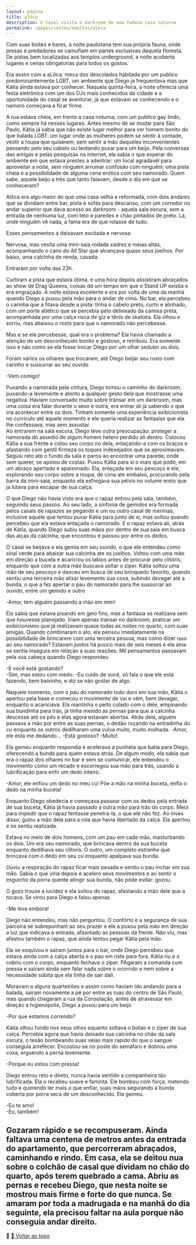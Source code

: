 ```yaml
---
layout: pagina
title: alôca
description: O Casal visita o darkroom de uma famosa casa noturna
permalink: /pages/contos/adultos/aloca
---
```



Com suas boites e bares, a noite paulistana tem sua própria fauna, onde presas e predadores se camuflam em partes exclusivas daquela floresta. De pistas bem localizadas aos templos underground, a noite acoberta lugares e cenas obrigatorias para todos os gostos.

Era assim com a aLôca, meca dos descolados  habitada por um publico predominantemente LGBT, um ambiente que Diego ja frequentava mas que Kátia ainda estava por conhecer. Naquela quinta-feira, a noite oferecia uma festa eletrônica com um dos DJs mais conhecidos da cidade e a oportunidade do casal se aventurar, já que estavam se conhecendo e o namoro começava a ficar firme.

A rua estava cheia, em frente a casa noturna, com um publico gay lindo, como sempre há nesses lugares. Antes mesmo de se mudar para São Paulo, Kátia já sabia que não existe lugar melhor para ver homem bonito do que balada LGBT: um lugar onde as mulheres podem se sentir à vontade, vestir a roupa que quiserem, sem sentir a mão daqueles inconvenientes passando pelo seu cabelo ou tentando puxar para um beijo. Pela conversas das amigas e pelas pesquisas na internet, ela sabia o que esperar do ambiente em que estava prestes a adentrar: um local agradavél para aproveitar a noite, sem ninguém arrumar confusão com ninguém; uma pista cheia e a possibilidade de alguma cena erótica com seu namorado. Quem sabe, aquele beijo a três que tanto falavam, desde o dia em que se conheceram?

Alôca era algo maior do que uma casa velha e reformada, com dois andares que se dividiam entre bar, pista e sofás para descanso, com um corredor no andar superior que dava acesso ao darkroom -  aquela sala escura, sem a entrada de nenhuma luz, com teto e paredes e chão pintados de preto. Lá,  onde ninguém vê nada, a fama era de que rolasse de tudo.

Esses pensamentos a deixavam excitada e nervosa.

Nervosa, mas vesita uma mini-saia rodada xadrez e meias altas, acompanhando o cano do All Star que alcançava quase seus joelhos. Por baixo, uma calcinha de renda, cavada.

Entraram por volta das 23h.


Curtiram a pista que estava ótima, e uma hora depois assistiram abraçados ao show de Drag Queens, coisas de um tempo em que o Stand UP existia e era engraçado. A noite estava excelente e era por volta de uma da manhã quando Diego a puxou pela mão para o andar de cima. No bar, ela percebeu o   carinha que a fitava desde a pista: tinha o cabelo preto, curto e alinhado, com um porte atlético que se percebia pelo delineado da camisa preta, acompanhada por uma calça risca de giz e tênis de skatista. Ela olhou e sorriu, mas abaixou o rosto para que o namorado não percebesse.

Mas e se ele percebesse, qual era o problema? Ela havia chamado a atenção de um desconhecido bonito e gostoso, e retribuiu. Era somente isso e não como se ela fosse trocar Diego por um olhar sedutor ou dois.

Foram vários os olhares que trocaram, até Diego beijar seu rosto com carinho e sussurrar ao seu ouvido

-Vem comigo!

Puxando a namorada pela cintura, Diego tomou o caminho do darkroom, puxando-a levemente e atento a qualquer gesto dela que mostrasse uma negativa. Haviam conversado muito sobre transar em um darkroom, mas uma coisa era falar durante o sexo e outra, era entrar ali já sabendo o que iria acontecer entre os dois. Tinham somente uma experiência exibicionista no currículo até aquele momento e ele queria realizar as fantasias que ela lhe confessava, mas sem assustar.  
Ao entrarem na sala escura, Diego teve outra preocupação: proteger a namorada do assedio de algum homem hetero perdido ali dentro. Colocou Kátia a sua frente e colou seu corpo no dela, enlaçando-a com os braços e afastando com gentil firmeza os toques indesejados que se aproximavam. Seguiu reto ate o fundo da sala e parou ao encontrar uma parede, onde sem querer, se apoiou de costas. Puxou Kátia para si o mais que pode, em um abraço apertado e apaixonado. Ela, enlaçada em seu pescoço e ele, explorando seu corpo sobre a roupa, de cima ate embaixo, procurando pela barra da mini-saia, enquanto ela esfregava sua pélvis no volume ereto que ja lutava para escapar de sua calça.


O que Diego não havia visto era que o  rapaz entrou pela sala, também, seguindo seus passos. Ao seu lado, a sinfonia de gemidos era formada pelos casais de rapazes se pegando e um ou outro casal de meninas, inclusive aquele que tentou puxar Kátia para junto de si, mas soltou quando  percebeu que  ela estava enlaçada o namorado. E o rapaz estava ali, atrás de Kátia, quando Diego subiu suas mãos por dentro de sua saia em busca das alças da calcinha, que encontrou e passou por entre os dedos.  

O casal se beijava e ela gemia em seu ouvido, o que ele entendeu como sinal verde para abaixar sua calcinha ate os joelhos. Voltou com uma mão em direção a buceta e acariciou os labios antes de procurar pelo clitóris, enquanto que com a outra mão buscava soltar o zíper. Kátia soltou uma mão de seu pescoço e desceu em busca de seu brinquedo favorito, quando sentiu uma terceira mão alisar levemente sua coxa, subindo devagar até a bunda, o que a fez apertar o pau do namorado para lhe sussurrar ao ouvido, entre um gemido e outro

-Amor, tem alguém passando a mão em mim!  

Ela sabia que estava pisando em gelo fino, mas a fantasia se realizava sem que houvesse planejado. Iriam apenas transar no darkroom, praticar um exibicionismo que já realizavam quase todas as noites no quarto, com suas amigas. Quando combinaram o ato, ela pensou imediatamente na possibilidade de brincarem com uma terceira pessoa, mas como dizer isso ao seu namorado? Estavam juntos há pouco mais de seis meses e ela aina se sentia insegura em relação a suas reações. Mil pensamentos passavam pela sua cabeça quando Diego respondeu

-E você está gostando?  
-Sim, mas estou com medo.
-Eu cuido de você, só  fala o que ele está fazendo, bem baixinho,  e diz se não gostar de algo.

Naquele momento, com o pau do namorado todo duro em sua mão, Kátia o apertou pela base e comecou  o movimento de vai e vém, bem devagar, enquanto o acariciava. Ela mantinha o peito colado com o dele, empinando sua bundinha para trás, já tinha mexido as pernas para que a calcinha descesse até os pés e elas agora estavam abertas. Atrás dela, alguém passava a mão por entre as suas pernas, o dedão  roçando na entradinha do cu enquanto os outros dedilharam uma vulva muito, muito molhada.
-Amor, ele esta me dedando...
-Está gostoso?
-Muito!

Ela gemeu enquanto respondia e acelerava a punheta que batia para Diego,  oferecendo a bunda para quem estava atrás. De algum modo, ela sabia que era o rapaz dos olhares no bar e sem se comunicar, ele  entendeu o movimento como um recado e escorregou sua mão para trás, usando a lubrificação para  enfir um dedo inteiro.

-Amor, ele enfiou um dedo no meu cu! Põe a mão na minha buceta, enfia o dedo na minha buceta!

Enquanto Diego obedecia e começava passear com os dedos pela entrada de sua buceta, Kátia já havia passado a outra mão para trás do corpo. Meio para impedir que o rapaz tentasse penetra-la, o que ele não fez. Ao inves disso, guiou a mão dela para a rola que havia libertado da calça. Ela apertou e se sentiu realizada.

Estava no meio de dois homens, com um pau em cada mão, masturbando os dois. Um era seu namorado, que brincava dentro da sua buceta enquanto dedilhava seu clitoris. O outro, um completo estranho que brincava com o dedo em seu cu enquanto apalpava sua bunda.  

Ouviu a respiração do rapaz ficar mais pesada e sentiu o pau inchar em sua mão. Sabia o que viria depois e acelero seus movimentos e ao sentir o esguicho da porra quente atingir sua bunda, não pôde evitar: gozou.  

O gozo trouxe a lucidez e ela soltou do rapaz, afastando a mão dele que a tocava. Se virou para Diego e falou apenas

-Me leva embora!  

Diego não entendeu, mas não perguntou. O conforto e a segurança de sua parceira se sobrepunham ao seu prazer e ele a puxou pela mão em direção a luz que indicava a entrada, afasntado as pessoas da frente. Não viu, mas afastou também o rapaz, que ainda tentou pegar Kátia pela mão.

Ela se esquivou e saíram juntos para o bar, onde Diego percebeu que estava ainda com a calça aberta e o pau em riste para fora. Kátia riu e o cobriu com o corpo, enquanto fechava o zíper. PAgaram a comanda com pressa e saíram ainda sem falar nada sobre o ocorrido e nem sobre a necessidade súbita que ela tinha de sair dali.  


Moravam a alguns quarteirões e assim como haviam ido andando para a balada, saíram novamente a pé por entre as ruas do centro de São Paulo, mas quando chegaram a rua da Consolação, antes de atravessar em direção a higienópolis, Diego a puxou para um beijo

-Por que estamos correndo?

Kátia olhou fundo nos seus olhos equanto soltava o botao e o ziper de sua calça. Percebia agora que havia deixado sua calcinha no chão da sala escura, o tesão bombeando suas veias mais rapido do que o sangue conseguia arrefecer. Encostou-se no poste do semáfaro e dobrou uma coxa, erguendo a perna levemente.

-Porque eu estou com pressa!  

Diego entrou reto e direto, nunca havia sentido a companheira tão lubrificada. Ela o recebeu suave e faminta. Ele bombou com força, metendo tudo e querendo ter mais o que enfiar, suas mãos segurando a bunda coberta por porra seca de um desconhecido. Ela gemeu.

-Eu te amo!  
-Eu, também!  

Gozaram rápido e se recompuseram. Ainda faltava uma centena de metros antes da entrada do apartamento, que percorreram abraçados, caminhando e rindo. Em casa, ela se deitou nua sobre o colchão de casal que dividam no chão do quarto, após terem quebrado a cama. Abriu as pernas e recebeu Diego, que nesta noite se mostrou mais firme e forte do que nunca. Se amaram por toda a madrugada e na manhã do dia seguinte, ela precisou faltar na aula porque não conseguia andar direito.
---

📌 [🔼 Voltar ao topo](#aloca)
